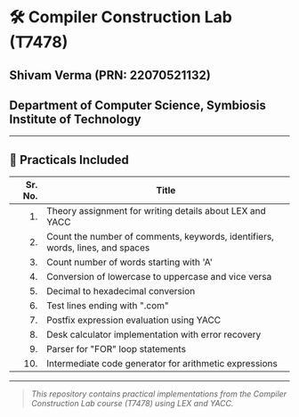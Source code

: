 # 🛠️ Compiler Construction Lab (T7478)

## **Shivam Verma (PRN: 22070521132)**  
## Department of Computer Science, Symbiosis Institute of Technology

---

## 🧪 Practicals Included

| Sr. No. | Title                                                                                 |
|--------:|----------------------------------------------------------------------------------------|
|   1.    | Theory assignment for writing details about LEX and YACC                              |
|   2.    | Count the number of comments, keywords, identifiers, words, lines, and spaces         |
|   3.    | Count number of words starting with 'A'                                               |
|   4.    | Conversion of lowercase to uppercase and vice versa                                   |
|   5.    | Decimal to hexadecimal conversion                                                     |
|   6.    | Test lines ending with ".com"                                                         |
|   7.    | Postfix expression evaluation using YACC                                              |
|   8.    | Desk calculator implementation with error recovery                                    |
|   9.    | Parser for "FOR" loop statements                                                      |
|  10.    | Intermediate code generator for arithmetic expressions                                |

---

> _This repository contains practical implementations from the Compiler Construction Lab course (T7478) using LEX and YACC._
